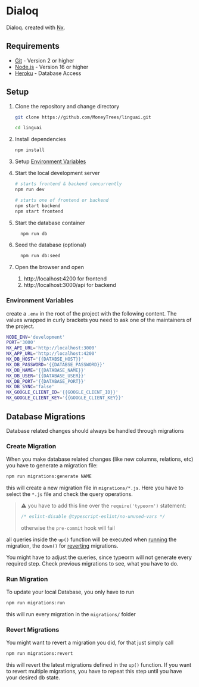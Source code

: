 
# Dialoq

Dialoq. created with [Nx](https://nx.dev).

## Requirements

- [Git](https://git-scm.com/) - Version 2 or higher
- [Node.js](https://nodejs.org/) - Version 16 or higher
- [Heroku](https://data.heroku.com/datastores/e028d2f5-f885-47bb-855a-7ff2cc64b4d2) - Database Access

## Setup

1. Clone the repository and change directory

   ```bash
   git clone https://github.com/MoneyTrees/linguai.git
   ```

   ```bash
   cd linguai
   ```

2. Install dependencies
   ```bash
   npm install
   ```
3. Setup [Environment Variables](#environment-variables)
4. Start the local development server

   ```bash
   # starts frontend & backend concurrently
   npm run dev
   ```

   ```bash
   # starts one of frontend or backend
   npm start backend
   npm start frontend
   ```

5. Start the database container

   ```bash
     npm run db
   ```

6. Seed the database (optional)

   ```bash
     npm run db:seed
   ```

7. Open the browser and open
   1. http://localhost:4200 for frontend
   2. http://localhost:3000/api for backend

### Environment Variables

create a `.env` in the root of the project with the following content. The values wrapped in curly brackets you need to ask one of the maintainers of the project.

```bash
NODE_ENV='development'
PORT='3000'
NX_API_URL='http://localhost:3000'
NX_APP_URL='http://localhost:4200'
NX_DB_HOST='{{DATABSE_HOST}}'
NX_DB_PASSWORD='{{DATABSE_PASSWORD}}'
NX_DB_NAME='{{DATABASE_NAME}}'
NX_DB_USER='{{DATABASE_USER}}'
NX_DB_PORT='{{DATABASE_PORT}}'
NX_DB_SYNC='false'
NX_GOOGLE_CLIENT_ID='{{GOOGLE_CLIENT_ID}}'
NX_GOOGLE_CLIENT_KEY='{{GOOGLE_CLIENT_KEY}}'
```

## Database Migrations

Database related changes should always be handled through migrations

### Create Migration

When you make database related changes (like new columns, relations, etc) you have to generate a migration file:

```bash
npm run migrations:generate NAME
```

this will create a new migration file in `migrations/*.js`. Here you have to select the `*.js` file and check the query operations.

> :warning: you have to add this line over the `require('typeorm')` statement:
>
> ```ts
> /* eslint-disable @typescript-eslint/no-unused-vars */
> ```
>
> otherwise the `pre-commit` hook will fail

all queries inside the `up()` function will be executed when [running](#run-migration) the migration, the `down()` for [reverting](#revert-migrations) migrations.

You might have to adjust the queries, since typeorm will not generate every required step. Check previous migrations to see, what you have to do.

### Run Migration

To update your local Database, you only have to run

```bash
npm run migrations:run
```

this will run every migration in the `migrations/` folder

### Revert Migrations

You might want to revert a migration you did, for that just simply call

```bash
npm run migrations:revert
```

this will revert the latest migrations defined in the `up()` function. If you want to revert multiple migrations, you have to repeat this step until you have your desired db state.
